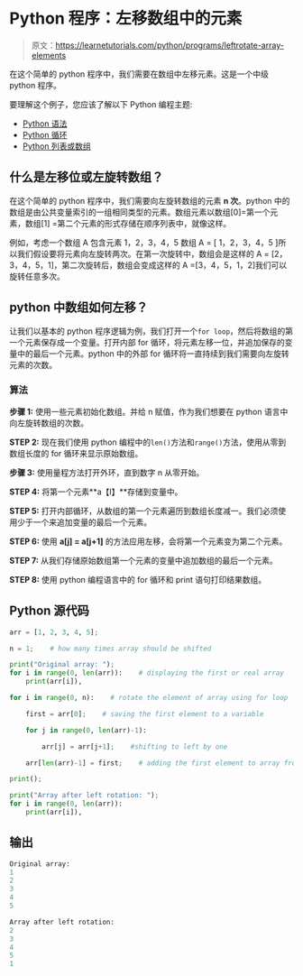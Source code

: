 # Python 程序：左移数组中的元素

> 原文：<https://learnetutorials.com/python/programs/leftrotate-array-elements>

在这个简单的 python 程序中，我们需要在数组中左移元素。这是一个中级 python 程序。

要理解这个例子，您应该了解以下 Python 编程主题:

*   [Python 语法](../../python/syntax-comments "Python Syntax")
*   [Python 循环](../../python/python-loop-tutorials "Loops in Python")
*   [Python 列表或数组](../../python/python-lists "Python list")

## 什么是左移位或左旋转数组？

在这个简单的 python 程序中，我们需要向左旋转数组的元素 **n 次**。python 中的数组是由公共变量索引的一组相同类型的元素。数组元素以数组[0]=第一个元素，数组[1] =第二个元素的形式存储在顺序列表中，就像这样。

例如，考虑一个数组 A 包含元素 1，2，3，4，5 数组 A = [ 1，2，3，4，5 ]所以我们假设要将元素向左旋转两次。在第一次旋转中，数组会是这样的 A = [2，3，4，5，1]，第二次旋转后，数组会变成这样的 A =[3，4，5，1，2]我们可以旋转任意多次。

## python 中数组如何左移？

让我们以基本的 python 程序逻辑为例，我们打开一个`for loop`，然后将数组的第一个元素保存成一个变量。打开内部 for 循环，将元素左移一位，并追加保存的变量中的最后一个元素。python 中的外部 for 循环将一直持续到我们需要向左旋转元素的次数。

### 算法

**步骤 1:** 使用一些元素初始化数组。并给 n 赋值，作为我们想要在 python 语言中向左旋转数组的次数。

**STEP 2:** 现在我们使用 python 编程中的`len()`方法和`range()`方法，使用从零到数组长度的 for 循环来显示原始数组。

**步骤 3:** 使用量程方法打开外环，直到数字 n 从零开始。

**STEP 4:** 将第一个元素**a【I】**存储到变量中。

**STEP 5:** 打开内部循环，从数组的第一个元素遍历到数组长度减一。我们必须使用少于一个来追加变量的最后一个元素。

**STEP 6:** 使用 **a[j] = a[j+1]** 的方法应用左移，会将第一个元素变为第二个元素。

**STEP 7:** 从我们存储原始数组第一个元素的变量中追加数组的最后一个元素。

**STEP 8:** 使用 python 编程语言中的 for 循环和 print 语句打印结果数组。

## Python 源代码

```py
arr = [1, 2, 3, 4, 5];     

n = 1;    # how many times array should be shifted

print("Original array: ");    
for i in range(0, len(arr)):    # displaying the first or real array
    print(arr[i]),     

for i in range(0, n):    # rotate the element of array using for loop 

    first = arr[0];    # saving the first element to a variable

    for j in range(0, len(arr)-1):    

        arr[j] = arr[j+1];    #shifting to left by one 

    arr[len(arr)-1] = first;    # adding the first element to array from the variable

print();    

print("Array after left rotation: ");    
for i in range(0, len(arr)):    
    print(arr[i]), 

```

## 输出

```py
Original array: 
1
2
3
4
5

Array after left rotation: 
2
3
4
5
1
```